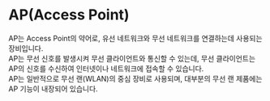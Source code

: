 # AP(Access Point)
AP는 Access Point의 약어로, 유선 네트워크와 무선 네트워크를 연결하는데 사용되는 장비입니다.  
AP는 무선 신호를 발생시켜 무선 클라이언트와 통신할 수 있는데, 무선 클라이언트는 AP의 신호를 수신하여 인터넷이나 네트워크에 접속할 수 있습니다.  
AP는 일반적으로 무선 랜(WLAN)의 중심 장비로 사용되며, 대부분의 무선 랜 제품에는 AP 기능이 내장되어 있습니다.
